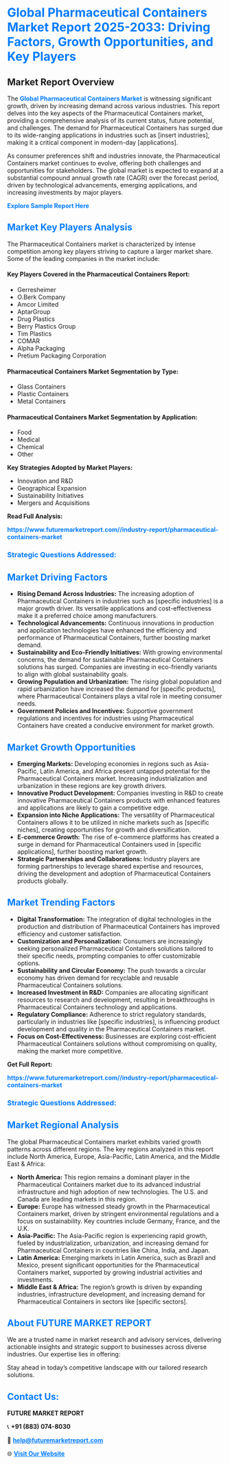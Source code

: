 <h1 style="color: #007BFF;">Global Pharmaceutical Containers Market Report 2025-2033: Driving Factors, Growth Opportunities, and Key Players</h1>

<section id="overview">
<h2>Market Report Overview</h2>
<p>The <a href="https://www.futuremarketreport.com//industry-report/pharmaceutical-containers-market" style="color: #007BFF; text-decoration: none;"><strong>Global Pharmaceutical Containers Market</strong></a> is witnessing significant growth, driven by increasing demand across various industries. This report delves into the key aspects of the Pharmaceutical Containers market, providing a comprehensive analysis of its current status, future potential, and challenges. The demand for Pharmaceutical Containers has surged due to its wide-ranging applications in industries such as [insert industries], making it a critical component in modern-day [applications].</p>
<p>As consumer preferences shift and industries innovate, the Pharmaceutical Containers market continues to evolve, offering both challenges and opportunities for stakeholders. The global market is expected to expand at a substantial compound annual growth rate (CAGR) over the forecast period, driven by technological advancements, emerging applications, and increasing investments by major players.</p>
</section>

<section id="overview">
<p><a href="https://www.futuremarketreport.com//request-sample/reportId=64626" style="color: #007BFF; text-decoration: none;"><strong>Explore Sample Report Here</strong></a></p>
</section>

<section id="key-players">
<h2 style="color: #007BFF;">Market Key Players Analysis</h2>
<p>The Pharmaceutical Containers market is characterized by intense competition among key players striving to capture a larger market share. Some of the leading companies in the market include:</p>
<h4>Key Players Covered in the Pharmaceutical Containers Report:</h4>
<ul><li>Gerresheimer</li><li>O.Berk Company</li><li>Amcor Limited</li><li>AptarGroup</li><li>Drug Plastics</li><li>Berry Plastics Group</li><li>Tim Plastics</li><li>COMAR</li><li>Alpha Packaging</li><li>Pretium Packaging Corporation</li></ul>
<h4>Pharmaceutical Containers Market Segmentation by Type:</h4>
<ul><li>Glass Containers</li><li>Plastic Containers</li><li>Metal Containers</li></ul>

<h4>Pharmaceutical Containers Market Segmentation by Application:</h4>
<ul><li>Food</li><li>Medical</li><li>Chemical</li><li>Other</li></ul>
<p><strong>Key Strategies Adopted by Market Players:</strong></p>
<ul>
<li>Innovation and R&D</li>
<li>Geographical Expansion</li>
<li>Sustainability Initiatives</li>
<li>Mergers and Acquisitions</li>
</ul>
</section>

<section>
<p><strong>Read Full Analysis: </strong></p><a href="https://www.futuremarketreport.com//industry-report/pharmaceutical-containers-market" style="color: #007BFF; text-decoration: none;"><strong>https://www.futuremarketreport.com//industry-report/pharmaceutical-containers-market</strong></a>
<h3 style="color: #007BFF;">Strategic Questions Addressed:</h3>
</section>

<section id="driving-factors">
<h2 style="color: #007BFF;">Market Driving Factors</h2>
<ul>
<li><strong>Rising Demand Across Industries:</strong> The increasing adoption of Pharmaceutical Containers in industries such as [specific industries] is a major growth driver. Its versatile applications and cost-effectiveness make it a preferred choice among manufacturers.</li>
<li><strong>Technological Advancements:</strong> Continuous innovations in production and application technologies have enhanced the efficiency and performance of Pharmaceutical Containers, further boosting market demand.</li>
<li><strong>Sustainability and Eco-Friendly Initiatives:</strong> With growing environmental concerns, the demand for sustainable Pharmaceutical Containers solutions has surged. Companies are investing in eco-friendly variants to align with global sustainability goals.</li>
<li><strong>Growing Population and Urbanization:</strong> The rising global population and rapid urbanization have increased the demand for [specific products], where Pharmaceutical Containers plays a vital role in meeting consumer needs.</li>
<li><strong>Government Policies and Incentives:</strong> Supportive government regulations and incentives for industries using Pharmaceutical Containers have created a conducive environment for market growth.</li>
</ul>
</section>

<section id="growth-opportunities">
<h2 style="color: #007BFF;">Market Growth Opportunities</h2>
<ul>
<li><strong>Emerging Markets:</strong> Developing economies in regions such as Asia-Pacific, Latin America, and Africa present untapped potential for the Pharmaceutical Containers market. Increasing industrialization and urbanization in these regions are key growth drivers.</li>
<li><strong>Innovative Product Development:</strong> Companies investing in R&D to create innovative Pharmaceutical Containers products with enhanced features and applications are likely to gain a competitive edge.</li>
<li><strong>Expansion into Niche Applications:</strong> The versatility of Pharmaceutical Containers allows it to be utilized in niche markets such as [specific niches], creating opportunities for growth and diversification.</li>
<li><strong>E-commerce Growth:</strong> The rise of e-commerce platforms has created a surge in demand for Pharmaceutical Containers used in [specific applications], further boosting market growth.</li>
<li><strong>Strategic Partnerships and Collaborations:</strong> Industry players are forming partnerships to leverage shared expertise and resources, driving the development and adoption of Pharmaceutical Containers products globally.</li>
</ul>
</section>

<section id="trending-factors">
<h2 style="color: #007BFF;">Market Trending Factors</h2>
<ul>
<li><strong>Digital Transformation:</strong> The integration of digital technologies in the production and distribution of Pharmaceutical Containers has improved efficiency and customer satisfaction.</li>
<li><strong>Customization and Personalization:</strong> Consumers are increasingly seeking personalized Pharmaceutical Containers solutions tailored to their specific needs, prompting companies to offer customizable options.</li>
<li><strong>Sustainability and Circular Economy:</strong> The push towards a circular economy has driven demand for recyclable and reusable Pharmaceutical Containers solutions.</li>
<li><strong>Increased Investment in R&D:</strong> Companies are allocating significant resources to research and development, resulting in breakthroughs in Pharmaceutical Containers technology and applications.</li>
<li><strong>Regulatory Compliance:</strong> Adherence to strict regulatory standards, particularly in industries like [specific industries], is influencing product development and quality in the Pharmaceutical Containers market.</li>
<li><strong>Focus on Cost-Effectiveness:</strong> Businesses are exploring cost-efficient Pharmaceutical Containers solutions without compromising on quality, making the market more competitive.</li>
</ul>
</section>

<section>
<p><strong>Get Full Report: </strong></p><a href="https://www.futuremarketreport.com//industry-report/pharmaceutical-containers-market" style="color: #007BFF; text-decoration: none;"><strong>https://www.futuremarketreport.com//industry-report/pharmaceutical-containers-market</strong></a>
<h3 style="color: #007BFF;">Strategic Questions Addressed:</h3>
</section>


<section id="regional-analysis">
<h2 style="color: #007BFF;">Market Regional Analysis</h2>
<p>The global Pharmaceutical Containers market exhibits varied growth patterns across different regions. The key regions analyzed in this report include North America, Europe, Asia-Pacific, Latin America, and the Middle East & Africa:</p>
<ul>
<li><strong>North America:</strong> This region remains a dominant player in the Pharmaceutical Containers market due to its advanced industrial infrastructure and high adoption of new technologies. The U.S. and Canada are leading markets in this region.</li>
<li><strong>Europe:</strong> Europe has witnessed steady growth in the Pharmaceutical Containers market, driven by stringent environmental regulations and a focus on sustainability. Key countries include Germany, France, and the U.K.</li>
<li><strong>Asia-Pacific:</strong> The Asia-Pacific region is experiencing rapid growth, fueled by industrialization, urbanization, and increasing demand for Pharmaceutical Containers in countries like China, India, and Japan.</li>
<li><strong>Latin America:</strong> Emerging markets in Latin America, such as Brazil and Mexico, present significant opportunities for the Pharmaceutical Containers market, supported by growing industrial activities and investments.</li>
<li><strong>Middle East & Africa:</strong> The region’s growth is driven by expanding industries, infrastructure development, and increasing demand for Pharmaceutical Containers in sectors like [specific sectors].</li>
</ul>
</section>

<footer>
<h2 style="color: #007BFF;">About FUTURE MARKET REPORT</h2>
<p>We are a trusted name in market research and advisory services, delivering actionable insights and strategic support to businesses across diverse industries. Our expertise lies in offering:</p>

<p>Stay ahead in today’s competitive landscape with our tailored research solutions.</p>

<h2 style="color: #007BFF;">Contact Us:</h2>
<p><strong>FUTURE MARKET REPORT</strong></p>
<p>📞 <strong>+91 (883) 074-8030</strong></p>
<p>📧 <strong><a href="mailto:help@futuremarketreport.com" style="color: #007BFF;">help@futuremarketreport.com</a></strong></p>
<p>🌐 <strong><a href="https://www.futuremarketreport.com/" style="color: #007BFF;">Visit Our Website</a></strong></p>
</footer>